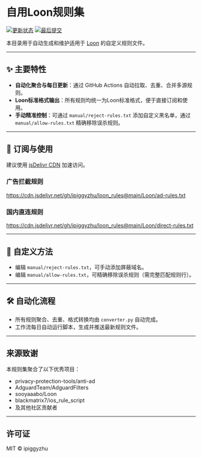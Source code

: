 # 自用Loon规则集

[![更新状态](https://img.shields.io/github/actions/workflow/status/ipiggyzhu/loon_rules/update_rules.yml?label=更新状态&style=flat-square)](https://github.com/ipiggyzhu/loon_rules/actions/workflows/update_rules.yml)
[![最后提交](https://img.shields.io/github/last-commit/ipiggyzhu/loon_rules?label=最后提交&style=flat-square)](https://github.com/ipiggyzhu/loon_rules/commits/main)

本目录用于自动生成和维护适用于 [Loon](https://www.loon.com/) 的自定义规则文件。

---

## ✨ 主要特性

*   **自动化聚合与每日更新**：通过 GitHub Actions 自动拉取、去重、合并多源规则。
*   **Loon标准格式输出**：所有规则均统一为Loon标准格式，便于直接订阅和使用。
*   **手动精准控制**：可通过 `manual/reject-rules.txt` 添加自定义黑名单，通过 `manual/allow-rules.txt` 精确移除误杀规则。

---

## 🚀 订阅与使用

建议使用 [jsDelivr CDN](https://www.jsdelivr.com/) 加速访问。

### 广告拦截规则

https://cdn.jsdelivr.net/gh/ipiggyzhu/loon_rules@main/Loon/ad-rules.txt

### 国内直连规则

https://cdn.jsdelivr.net/gh/ipiggyzhu/loon_rules@main/Loon/direct-rules.txt

---

## 🔧 自定义方法

- 编辑 `manual/reject-rules.txt`，可手动添加屏蔽域名。
- 编辑 `manual/allow-rules.txt`，可精确移除误杀规则（需完整匹配规则行）。

---

## 🛠️ 自动化流程

- 所有规则聚合、去重、格式转换均由 `converter.py` 自动完成。
- 工作流每日自动运行脚本，生成并推送最新规则文件。

---

## 来源致谢

本规则集聚合了以下优秀项目：

* privacy-protection-tools/anti-ad
* AdguardTeam/AdguardFilters
* sooyaaabo/Loon
* blackmatrix7/ios_rule_script
* 及其他社区贡献者

---

## 许可证

MIT © ipiggyzhu
